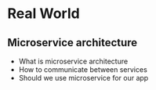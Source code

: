 # Real World

## Microservice architecture

- What is microservice architecture
- How to communicate between services
- Should we use microservice for our app
